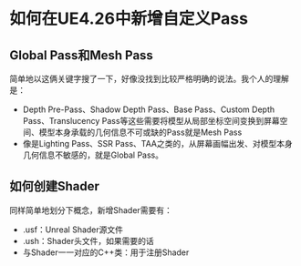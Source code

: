 # 如何在UE4.26中新增自定义Pass





## Global Pass和Mesh Pass

简单地以这俩关键字搜了一下，好像没找到比较严格明确的说法。我个人的理解是：

* Depth Pre-Pass、Shadow Depth Pass、Base Pass、Custom Depth Pass、Translucency Pass等这些需要将模型从局部坐标空间变换到屏幕空间、模型本身承载的几何信息不可或缺的Pass就是Mesh Pass
* 像是Lighting Pass、SSR Pass、TAA之类的，从屏幕画幅出发、对模型本身几何信息不敏感的，就是Global Pass。

## 如何创建Shader

同样简单地划分下概念，新增Shader需要有：

* .usf：Unreal Shader源文件
* .ush：Shader头文件，如果需要的话
* 与Shader一一对应的C++类：用于注册Shader

